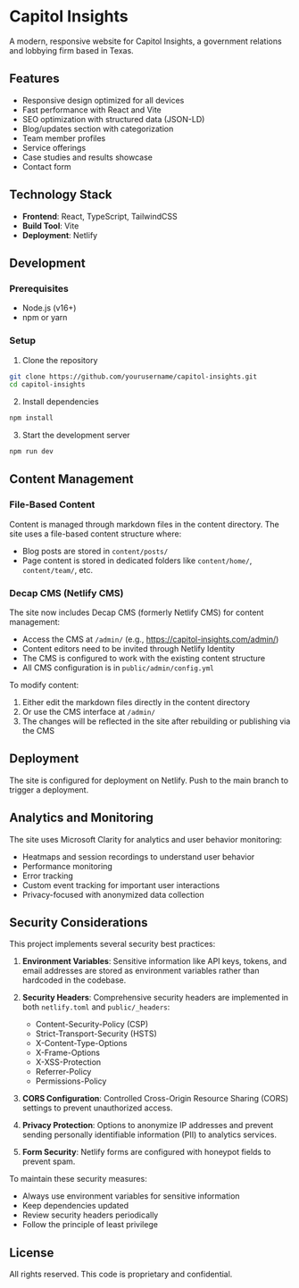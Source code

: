 # Capitol Insights

A modern, responsive website for Capitol Insights, a government relations and lobbying firm based in Texas.

## Features

- Responsive design optimized for all devices
- Fast performance with React and Vite
- SEO optimization with structured data (JSON-LD)
- Blog/updates section with categorization
- Team member profiles
- Service offerings
- Case studies and results showcase
- Contact form

## Technology Stack

- **Frontend**: React, TypeScript, TailwindCSS
- **Build Tool**: Vite
- **Deployment**: Netlify

## Development

### Prerequisites

- Node.js (v16+)
- npm or yarn

### Setup

1. Clone the repository
```bash
git clone https://github.com/yourusername/capitol-insights.git
cd capitol-insights
```

2. Install dependencies
```bash
npm install
```

3. Start the development server
```bash
npm run dev
```

## Content Management

### File-Based Content
Content is managed through markdown files in the content directory. The site uses a file-based content structure where:

- Blog posts are stored in `content/posts/`
- Page content is stored in dedicated folders like `content/home/`, `content/team/`, etc.

### Decap CMS (Netlify CMS)
The site now includes Decap CMS (formerly Netlify CMS) for content management:

- Access the CMS at `/admin/` (e.g., https://capitol-insights.com/admin/)
- Content editors need to be invited through Netlify Identity
- The CMS is configured to work with the existing content structure
- All CMS configuration is in `public/admin/config.yml`

To modify content:
1. Either edit the markdown files directly in the content directory
2. Or use the CMS interface at `/admin/`
3. The changes will be reflected in the site after rebuilding or publishing via the CMS

## Deployment

The site is configured for deployment on Netlify. Push to the main branch to trigger a deployment.

## Analytics and Monitoring

The site uses Microsoft Clarity for analytics and user behavior monitoring:
- Heatmaps and session recordings to understand user behavior
- Performance monitoring
- Error tracking
- Custom event tracking for important user interactions
- Privacy-focused with anonymized data collection

## Security Considerations

This project implements several security best practices:

1. **Environment Variables**: Sensitive information like API keys, tokens, and email addresses are stored as environment variables rather than hardcoded in the codebase.

2. **Security Headers**: Comprehensive security headers are implemented in both `netlify.toml` and `public/_headers`:
   - Content-Security-Policy (CSP)
   - Strict-Transport-Security (HSTS)
   - X-Content-Type-Options
   - X-Frame-Options
   - X-XSS-Protection
   - Referrer-Policy
   - Permissions-Policy

3. **CORS Configuration**: Controlled Cross-Origin Resource Sharing (CORS) settings to prevent unauthorized access.

4. **Privacy Protection**: Options to anonymize IP addresses and prevent sending personally identifiable information (PII) to analytics services.

5. **Form Security**: Netlify forms are configured with honeypot fields to prevent spam.

To maintain these security measures:
- Always use environment variables for sensitive information
- Keep dependencies updated
- Review security headers periodically
- Follow the principle of least privilege

## License

All rights reserved. This code is proprietary and confidential.
